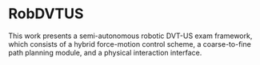 # RobDVTUS
This work presents a semi-autonomous robotic DVT-US exam framework, which consists of a hybrid force-motion control scheme, a coarse-to-fine path planning module, and a physical interaction interface.
